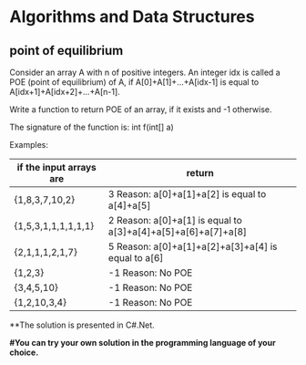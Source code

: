 # Algorithms and Data Structures
## point of equilibrium

Consider an array A with n of positive integers. An integer idx is called a POE (point of equilibrium) of A, if A[0]+A[1]+...+A[idx-1] is equal to A[idx+1]+A[idx+2]+...+A[n-1].

Write a function to return POE of an array, if it exists and -1 otherwise.

The signature of the function is: int f(int[] a)

Examples:
 
| if the input arrays are | return                                                       |
|-|-|
| {1,8,3,7,10,2}          | 3 Reason: a[0]+a[1]+a[2] is equal to a[4]+a[5]               |
| {1,5,3,1,1,1,1,1,1}     | 2 Reason: a[0]+a[1] is equal to a[3]+a[4]+a[5]+a[6]+a[7]+a[8]|
| {2,1,1,1,2,1,7}         | 5 Reason: a[0]+a[1]+a[2]+a[3]+a[4] is equal to a[6]          |
| {1,2,3}                 | -1 Reason: No POE                                            |
| {3,4,5,10}              | -1 Reason: No POE                                            |
| {1,2,10,3,4}            | -1 Reason: No POE                                            |

**The solution is presented in C#.Net.

**#You can try your own solution in the programming language of your choice.**